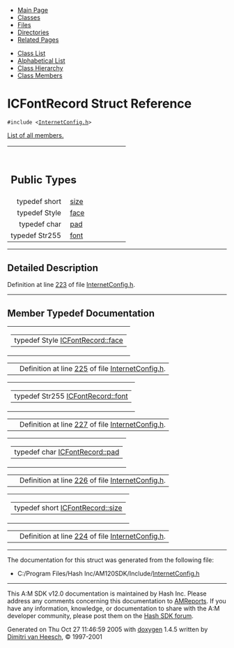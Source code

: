 <div class="tabs">

- [Main Page](index.md)
- <span id="current">[Classes](annotated.md)</span>
- [Files](files.md)
- [Directories](dirs.md)
- [Related Pages](pages.md)

</div>

<div class="tabs">

- [Class List](annotated.md)
- [Alphabetical List](classes.md)
- [Class Hierarchy](hierarchy.md)
- [Class Members](functions.md)

</div>

# ICFontRecord Struct Reference

`#include <`<a href="InternetConfig_8h-source.md" class="el"><code>InternetConfig.h</code></a>`>`

[List of all members.](structICFontRecord-members.md)

<table data-border="0" data-cellpadding="0" data-cellspacing="0">
<colgroup>
<col style="width: 50%" />
<col style="width: 50%" />
</colgroup>
<tbody>
<tr>
<td></td>
<td></td>
</tr>
<tr>
<td colspan="2"><br />
&#10;<h2 id="public-types">Public Types</h2></td>
</tr>
<tr>
<td class="memItemLeft" style="text-align: right;" data-nowrap="" data-valign="top">typedef short </td>
<td class="memItemRight" data-valign="bottom"><a href="structICFontRecord.md#f7bd60b75b29d79b660a2859395c1a24" class="el">size</a></td>
</tr>
<tr>
<td class="memItemLeft" style="text-align: right;" data-nowrap="" data-valign="top">typedef Style </td>
<td class="memItemRight" data-valign="bottom"><a href="structICFontRecord.md#d5ca322453f2986b752e58b11af83d96" class="el">face</a></td>
</tr>
<tr>
<td class="memItemLeft" style="text-align: right;" data-nowrap="" data-valign="top">typedef char </td>
<td class="memItemRight" data-valign="bottom"><a href="structICFontRecord.md#4dca00da67c692296690e90c50c96b79" class="el">pad</a></td>
</tr>
<tr>
<td class="memItemLeft" style="text-align: right;" data-nowrap="" data-valign="top">typedef Str255 </td>
<td class="memItemRight" data-valign="bottom"><a href="structICFontRecord.md#47a282dfe68a42d302e22c4920ed9b5e" class="el">font</a></td>
</tr>
</tbody>
</table>

------------------------------------------------------------------------

<span id="_details"></span>

## Detailed Description

Definition at line <a href="InternetConfig_8h-source.md#l00223" class="el">223</a> of file <a href="InternetConfig_8h-source.md" class="el">InternetConfig.h</a>.

------------------------------------------------------------------------

## Member Typedef Documentation

<span id="d5ca322453f2986b752e58b11af83d96" class="anchor"></span>

<table class="mdTable" data-cellpadding="2" data-cellspacing="0">
<colgroup>
<col style="width: 100%" />
</colgroup>
<tbody>
<tr>
<td class="mdRow"><table data-cellpadding="0" data-cellspacing="0" data-border="0">
<tbody>
<tr>
<td class="md" data-nowrap="" data-valign="top">typedef Style <a href="structICFontRecord.md#d5ca322453f2986b752e58b11af83d96" class="el">ICFontRecord::face</a></td>
</tr>
</tbody>
</table></td>
</tr>
</tbody>
</table>

|  |  |
|----|----|
|   | Definition at line <a href="InternetConfig_8h-source.md#l00225" class="el">225</a> of file <a href="InternetConfig_8h-source.md" class="el">InternetConfig.h</a>. |

<span id="47a282dfe68a42d302e22c4920ed9b5e" class="anchor"></span>

<table class="mdTable" data-cellpadding="2" data-cellspacing="0">
<colgroup>
<col style="width: 100%" />
</colgroup>
<tbody>
<tr>
<td class="mdRow"><table data-cellpadding="0" data-cellspacing="0" data-border="0">
<tbody>
<tr>
<td class="md" data-nowrap="" data-valign="top">typedef Str255 <a href="structICFontRecord.md#47a282dfe68a42d302e22c4920ed9b5e" class="el">ICFontRecord::font</a></td>
</tr>
</tbody>
</table></td>
</tr>
</tbody>
</table>

|  |  |
|----|----|
|   | Definition at line <a href="InternetConfig_8h-source.md#l00227" class="el">227</a> of file <a href="InternetConfig_8h-source.md" class="el">InternetConfig.h</a>. |

<span id="4dca00da67c692296690e90c50c96b79" class="anchor"></span>

<table class="mdTable" data-cellpadding="2" data-cellspacing="0">
<colgroup>
<col style="width: 100%" />
</colgroup>
<tbody>
<tr>
<td class="mdRow"><table data-cellpadding="0" data-cellspacing="0" data-border="0">
<tbody>
<tr>
<td class="md" data-nowrap="" data-valign="top">typedef char <a href="structICFontRecord.md#4dca00da67c692296690e90c50c96b79" class="el">ICFontRecord::pad</a></td>
</tr>
</tbody>
</table></td>
</tr>
</tbody>
</table>

|  |  |
|----|----|
|   | Definition at line <a href="InternetConfig_8h-source.md#l00226" class="el">226</a> of file <a href="InternetConfig_8h-source.md" class="el">InternetConfig.h</a>. |

<span id="f7bd60b75b29d79b660a2859395c1a24" class="anchor"></span>

<table class="mdTable" data-cellpadding="2" data-cellspacing="0">
<colgroup>
<col style="width: 100%" />
</colgroup>
<tbody>
<tr>
<td class="mdRow"><table data-cellpadding="0" data-cellspacing="0" data-border="0">
<tbody>
<tr>
<td class="md" data-nowrap="" data-valign="top">typedef short <a href="structICFontRecord.md#f7bd60b75b29d79b660a2859395c1a24" class="el">ICFontRecord::size</a></td>
</tr>
</tbody>
</table></td>
</tr>
</tbody>
</table>

|  |  |
|----|----|
|   | Definition at line <a href="InternetConfig_8h-source.md#l00224" class="el">224</a> of file <a href="InternetConfig_8h-source.md" class="el">InternetConfig.h</a>. |

------------------------------------------------------------------------

The documentation for this struct was generated from the following file:

- C:/Program Files/Hash Inc/AM120SDK/Include/<a href="InternetConfig_8h-source.md" class="el">InternetConfig.h</a>

------------------------------------------------------------------------

<span class="small">This A:M SDK v12.0 documentation is maintained by Hash Inc. Please address any comments concerning this documentation to [AMReports](http://www.hash.com/reports). If you have any information, knowledge, or documentation to share with the A:M developer community, please post them on the [Hash SDK forum](http://www.hash.com/forums/index.php?showforum=11).</span>

Generated on Thu Oct 27 11:46:59 2005 with [<span class="image placeholder" original-image-src="doxygen.png" original-image-title="" height="45" width="100" align="middle" border="0">doxygen</span>](http://www.doxygen.org/index.html) 1.4.5 written by [Dimitri van Heesch](mailto:dimitri@stack.nl), © 1997-2001
